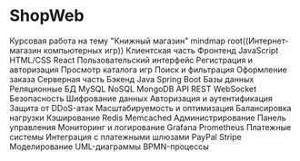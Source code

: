 # ShopWeb
Курсовая работа на тему "Книжный магазин"
mindmap
  root((Интернет-магазин компьютерных игр))
    Клиентская часть
      Фронтенд
        JavaScript
        HTML/CSS
        React
      Пользовательский интерфейс
        Регистрация и авторизация
        Просмотр каталога игр
        Поиск и фильтрация
        Оформление заказа
    Серверная часть
      Бэкенд
        Java
        Spring Boot
      Базы данных
        Реляционные БД
          MySQL
        NoSQL
          MongoDB
      API
        REST
        WebSocket
    Безопасность
      Шифрование данных
      Авторизация и аутентификация
      Защита от DDoS-атак
    Масштабируемость и оптимизация
      Балансировка нагрузки
      Кэширование
        Redis
        Memcached
    Администрирование
      Панель управления
      Мониторинг и логирование
        Grafana
        Prometheus
    Платежные системы
      Интеграция с платежными шлюзами
        PayPal
        Stripe
    Моделирование
      UML-диаграммы
      BPMN-процессы

